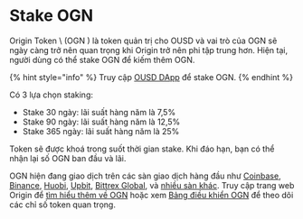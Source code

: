 # Stake OGN

Origin Token \ (OGN \) là token quản trị cho OUSD và vai trò của OGN sẽ ngày càng trở nên quan trọng khi Origin trở nên phi tập trung hơn. Hiện tại, người dùng có thể stake OGN để kiếm thêm OGN.

{% hint style="info" %}
Truy cập [OUSD DApp](https://www.ousd.com/stake) để stake OGN.
{% endhint %}

Có 3 lựa chọn staking:

* Stake 30 ngày: lãi suất hàng năm là 7,5%
* Stake 90 ngày: lãi suất hàng năm là 12,5%
* Stake 365 ngày: lãi suất hàng năm là 25%

Token sẽ được khoá trong suốt thời gian stake. Khi đáo hạn, bạn có thể nhận lại số OGN ban đầu và lãi.

OGN hiện đang giao dịch trên các sàn giao dịch hàng đầu như [Coinbase](https://www.coinbase.com/price/origin-token), [Binance](https://www.binance.com/en/register?ref=NPPYAEAE), [Huobi](https://www.huobi.com/en-us/exchange/ogn_usdt/), [Upbit](https://upbit.com/exchange?code=CRIX.UPBIT.BTC-OGN), [Bittrex Global](https://global.bittrex.com/Market/Index?MarketName=BTC-OGN), và [nhiều sàn khác](https://coinmarketcap.com/currencies/origin-protocol/markets/). Truy cập trang web Origin để [tìm hiểu thêm về OGN](https://www.originprotocol.com/ogn-token) hoặc xem [Bảng điều khiển OGN](https://www.originprotocol.com/dashboard) để theo dõi các chỉ số token quan trọng.



